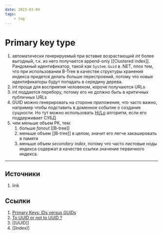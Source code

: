 ```yaml
---
date: 2023-03-09
tags:
    - tag
---
```

# Primary key type

1. автоматически генерируемый при вставке возрастающий *int* более выгодный, т.к. из него получается append-only [[Clustered index]]. Рандомный идентификатор, такой как ```System.Guid``` в .NET, плох тем, что при использовании B-Tree в качестве структуры хранения индекса придется делать больше перестроений, потому что новые идентификаторы будут попадать в середину дерева.
1. int проще для восприятия человеком, короче получаются URLs
1. int поддается перебору, потому его не должно быть в критичных публичных URLs
1. GUID можно генерировать на стороне приложения, что часто важно, например чтобы подставить в доменное событие о создание сущности. Но тут можно использовать [Hi/Lo](https://en.wikipedia.org/wiki/Hi/Lo_algorithm) алгоритм, если его поддерживает СУБД
1. чем меньше объем PK, тем:
    1. больше *fanout* [[B-tree]]
    1. меньше объем [[B-tree]] в целом, значит его легче закэшировать в памяти
    1. меньше объем *secondary index*, потому что часто листовые ноды индекса содержат в качестве ссылки значение первичного индекса.

---

## Источники

1. link

## Ссылки

1. [Primary Keys: IDs versus GUIDs](https://blog.codinghorror.com/primary-keys-ids-versus-guids/)
1. [To UUID or not to UUID ?](https://www.percona.com/blog/to-uuid-or-not-to-uuid/)
1. [[UUID]]
1. [[Index]]
